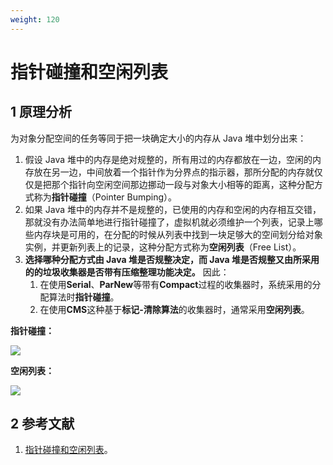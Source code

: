 ```yaml
---
weight: 120
---
```


# 指针碰撞和空闲列表

## 1 原理分析

为对象分配空间的任务等同于把一块确定大小的内存从 Java 堆中划分出来：

1. 假设 Java 堆中的内存是绝对规整的，所有用过的内存都放在一边，空闲的内存放在另一边，中间放着一个指针作为分界点的指示器，那所分配的内存就仅仅是把那个指针向空闲空间那边挪动一段与对象大小相等的距离，这种分配方式称为**指针碰撞**（Pointer Bumping）。
2. 如果 Java 堆中的内存并不是规整的，已使用的内存和空闲的内存相互交错，那就没有办法简单地进行指针碰撞了，虚拟机就必须维护一个列表，记录上哪些内存块是可用的，在分配的时候从列表中找到一块足够大的空间划分给对象实例，并更新列表上的记录，这种分配方式称为**空闲列表**（Free List）。
3. **选择哪种分配方式由 Java 堆是否规整决定，而 Java 堆是否规整又由所采用的的垃圾收集器是否带有压缩整理功能决定。** 因此：
   1. 在使用**Serial**、**ParNew**等带有**Compact**过程的收集器时，系统采用的分配算法时**指针碰撞**。
   2. 在使用**CMS**这种基于**标记-清除算法**的收集器时，通常采用**空闲列表**。

**指针碰撞：**

![](../../media/202105//1621914623.735002.png)

**空闲列表：**

![](../../media/202105//1621914623.7397084.png)

## 2 参考文献

1. [指针碰撞和空闲列表](https://blog.csdn.net/yun_ld/article/details/105103011)。
